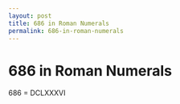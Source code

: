 ```yaml
---
layout: post
title: 686 in Roman Numerals
permalink: 686-in-roman-numerals
---
```


# 686 in Roman Numerals

686 = DCLXXXVI

